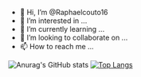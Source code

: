 - 👋 Hi, I’m @Raphaelcouto16
- 👀 I’m interested in ...
- 🌱 I’m currently learning ...
- 💞️ I’m looking to collaborate on ...
- 📫 How to reach me ...

<!---
Raphaelcouto16/Raphaelcouto16 is a ✨ special ✨ repository because its `README.md` (this file) appears on your GitHub profile.
You can click the Preview link to take a look at your changes.
--->

![Anurag's GitHub stats](https://github-readme-stats.vercel.app/api?username=Raphaelcouto16&show_icons=true&theme=cobalt)
[![Top Langs](https://github-readme-stats.vercel.app/api/top-langs/?username=Raphaelcouto16&layout=compact)](https://github.com/Raphaelcouto16/github-readme-stats)


